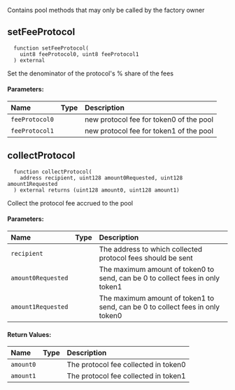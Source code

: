 Contains pool methods that may only be called by the factory owner

## setFeeProtocol
```solidity
  function setFeeProtocol(
    uint8 feeProtocol0, uint8 feeProtocol1
  ) external
```
Set the denominator of the protocol's % share of the fees


#### Parameters:
| Name | Type | Description                                                          |
| :--- | :--- | :------------------------------------------------------------------- |
|`feeProtocol0` |  | new protocol fee for token0 of the pool
|`feeProtocol1` |  | new protocol fee for token1 of the pool

## collectProtocol
```solidity
  function collectProtocol(
    address recipient, uint128 amount0Requested, uint128 amount1Requested
  ) external returns (uint128 amount0, uint128 amount1)
```
Collect the protocol fee accrued to the pool


#### Parameters:
| Name | Type | Description                                                          |
| :--- | :--- | :------------------------------------------------------------------- |
|`recipient` |  | The address to which collected protocol fees should be sent
|`amount0Requested` |  | The maximum amount of token0 to send, can be 0 to collect fees in only token1
|`amount1Requested` |  | The maximum amount of token1 to send, can be 0 to collect fees in only token0

#### Return Values:
| Name                           | Type          | Description                                                                  |
| :----------------------------- | :------------ | :--------------------------------------------------------------------------- |
|`amount0`|  | The protocol fee collected in token0
|`amount1`|  | The protocol fee collected in token1

